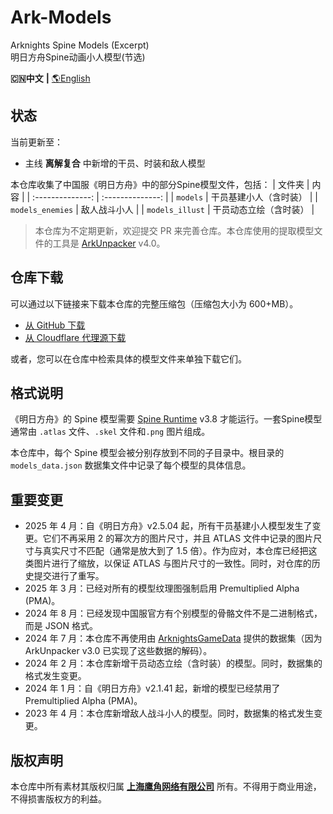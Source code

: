 Ark-Models
==========
Arknights Spine Models (Excerpt)  
明日方舟Spine动画小人模型(节选)

**🇨🇳中文** **|** [🌎English](README-eng.md)

## 状态

当前更新至：
- 主线 **离解复合** 中新增的干员、时装和敌人模型

本仓库收集了中国服《明日方舟》中的部分Spine模型文件，包括：
| 文件夹           | 内 容           |
| :--------------: | :--------------: |
| `models`         | 干员基建小人（含时装） |
| `models_enemies` | 敌人战斗小人 |
| `models_illust`  | 干员动态立绘（含时装） |

> 本仓库为不定期更新，欢迎提交 PR 来完善仓库。本仓库使用的提取模型文件的工具是 [ArkUnpacker](https://github.com/isHarryh/Ark-Unpacker) v4.0。

## 仓库下载

可以通过以下链接来下载本仓库的完整压缩包（压缩包大小为 600+MB）。

- [从 GitHub 下载](https://github.com/isHarryh/Ark-Models/archive/refs/heads/main.zip)
- [从 Cloudflare 代理源下载](https://ghproxy.harryh.cn/?q=https%3A%2F%2Fgithub.com%2FisHarryh%2FArk-Models%2Farchive%2Frefs%2Fheads%2Fmain.zip)

或者，您可以在仓库中检索具体的模型文件来单独下载它们。

## 格式说明

《明日方舟》的 Spine 模型需要 [Spine Runtime](https://github.com/EsotericSoftware/spine-runtimes) v3.8 才能运行。一套Spine模型通常由 `.atlas` 文件、`.skel` 文件和`.png` 图片组成。

本仓库中，每个 Spine 模型会被分别存放到不同的子目录中。根目录的 `models_data.json` 数据集文件中记录了每个模型的具体信息。

## 重要变更

- 2025 年 4 月：自《明日方舟》v2.5.04 起，所有干员基建小人模型发生了变更。它们不再采用 2 的幂次方的图片尺寸，并且 ATLAS 文件中记录的图片尺寸与真实尺寸不匹配（通常是放大到了 1.5 倍）。作为应对，本仓库已经把这类图片进行了缩放，以保证 ATLAS 与图片尺寸的一致性。同时，对仓库的历史提交进行了重写。
- 2025 年 3 月：已经对所有的模型纹理图强制启用 Premultiplied Alpha (PMA)。
- 2024 年 8 月：已经发现中国服官方有个别模型的骨骼文件不是二进制格式，而是 JSON 格式。
- 2024 年 7 月：本仓库不再使用由 [ArknightsGameData](https://github.com/Kengxxiao/ArknightsGameData) 提供的数据集（因为 ArkUnpacker v3.0 已实现了这些数据的解码）。
- 2024 年 2 月：本仓库新增干员动态立绘（含时装）的模型。同时，数据集的格式发生变更。
- 2024 年 1 月：自《明日方舟》v2.1.41 起，新增的模型已经禁用了 Premultiplied Alpha (PMA)。
- 2023 年 4 月：本仓库新增敌人战斗小人的模型。同时，数据集的格式发生变更。

## 版权声明

本仓库中所有素材其版权归属 [**上海鹰角网络有限公司**](https://www.hypergryph.com) 所有。不得用于商业用途，不得损害版权方的利益。
